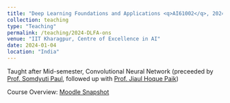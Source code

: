 ```yaml
---
title: "Deep Learning Foundations and Applications <q>AI61002</q>, 2024 Spring, IIT Kharagpur"
collection: teaching
type: "Teaching"
permalink: /teaching/2024-DLFA-ons
venue: "IIT Kharagpur, Centre of Excellence in AI"
date: 2024-01-04
location: "India"
---
```

   Taught after Mid-semester, Convolutional Neural Network  (preceeded by <a href="https://www.linkedin.com/in/somdyuti-paul-884723a0/?originalSubdomain=in">Prof. Somdyuti Paul</a>, followed up with <a href="https://jiaul.github.io/">Prof. Jiaul Hoque Paik</a>) 
   
   Course Overview: <a href="../files/Teaching_DLFA_2024S_ons.pdf">Moodle Snapshot</a>


